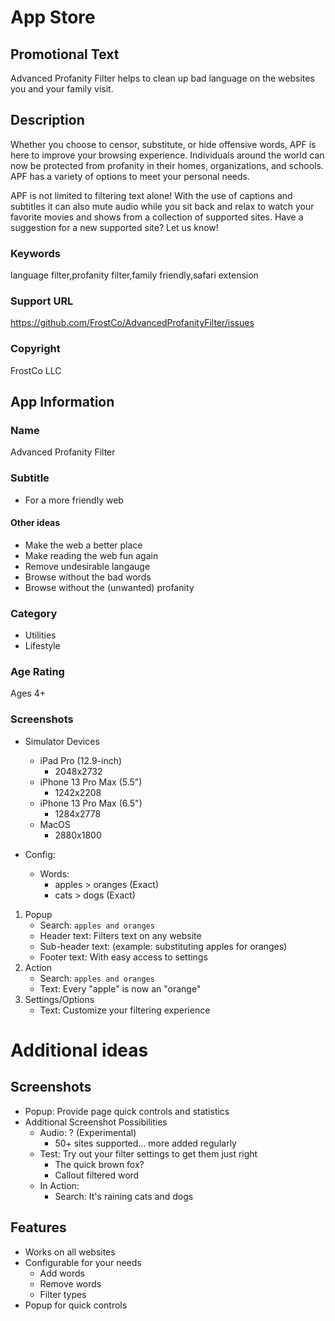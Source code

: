 # App Store
## Promotional Text
Advanced Profanity Filter helps to clean up bad language on the websites you and your family visit.

## Description
Whether you choose to censor, substitute, or hide offensive words, APF is here to improve your browsing experience. Individuals around the world can now be protected from profanity in their homes, organizations, and schools. APF has a variety of options to meet your personal needs.

APF is not limited to filtering text alone! With the use of captions and subtitles it can also mute audio while you sit back and relax to watch your favorite movies and shows from a collection of supported sites. Have a suggestion for a new supported site? Let us know!

### Keywords
language filter,profanity filter,family friendly,safari extension

### Support URL
https://github.com/FrostCo/AdvancedProfanityFilter/issues

### Copyright
FrostCo LLC

## App Information
### Name
Advanced Profanity Filter

### Subtitle
- For a more friendly web
#### Other ideas
- Make the web a better place
- Make reading the web fun again
- Remove undesirable langauge
- Browse without the bad words
- Browse without the (unwanted) profanity

### Category
- Utilities
- Lifestyle

### Age Rating
Ages 4+

### Screenshots
- Simulator Devices
  - iPad Pro (12.9-inch)
    - 2048x2732
  - iPhone 13 Pro Max (5.5")
    - 1242x2208
  - iPhone 13 Pro Max (6.5")
    - 1284x2778
  - MacOS
    - 2880x1800

- Config:
  - Words:
    - apples > oranges (Exact)
    - cats > dogs (Exact)

1. Popup
    - Search: `apples and oranges`
    - Header text: Filters text on any website
    - Sub-header text: (example: substituting apples for oranges)
    - Footer text: With easy access to settings
2. Action
    - Search: `apples and oranges`
    - Text: Every "apple" is now an "orange"
3. Settings/Options
    - Text: Customize your filtering experience

# Additional ideas
## Screenshots
- Popup: Provide page quick controls and statistics
- Additional Screenshot Possibilities
  - Audio: ? (Experimental)
    - 50+ sites supported... more added regularly
  - Test: Try out your filter settings to get them just right
    - The quick brown fox?
    - Callout filtered word
  - In Action:
    - Search: It's raining cats and dogs

## Features
- Works on all websites
- Configurable for your needs
  - Add words
  - Remove words
  - Filter types
- Popup for quick controls